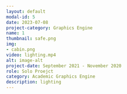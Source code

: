 ```yaml
---
layout: default
modal-id: 5
date: 2023-07-08
project-category: Graphics Engine
name: 1
thumbnail: safe.png
img: 
- cabin.png
video: lighting.mp4
alt: image-alt
project-date: September 2021 - November 2020
role: Solo Proejct
category: Academic Graphics Engine
description: lighting
---
```

